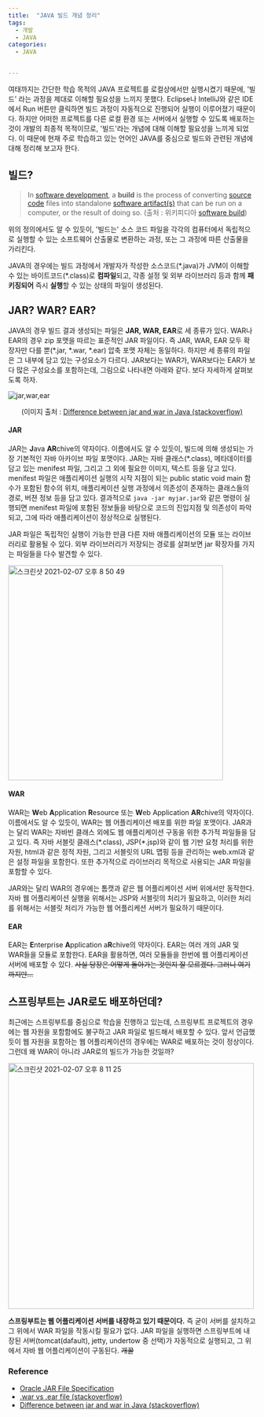 ```yaml
---
title:  "JAVA 빌드 개념 정리"
tags:
  - 개발
  - JAVA
categories:
  - JAVA


---
```


여태까지는 간단한 학습 목적의 JAVA 프로젝트를 로컬상에서만 실행시켰기 때문에, '빌드' 라는 과정을 제대로 이해할 필요성을 느끼지 못했다. Eclipse나 IntelliJ와 같은 IDE에서 Run 버튼만 클릭하면 빌드 과정이 자동적으로 진행되어 실행이 이루어졌기 때문이다. 하지만 어떠한 프로젝트를 다른 로컬 환경 또는 서버에서 실행할 수 있도록 배포하는 것이 개발의 최종적 목적이므로, '빌드'라는 개념에 대해 이해할 필요성을 느끼게 되었다. 이 때문에 현재 주로 학습하고 있는 언어인 JAVA를 중심으로 빌드와 관련된 개념에 대해 정리해 보고자 한다.

## 빌드?

> In [software development](https://en.wikipedia.org/wiki/Software_development), a **build** is the process of converting [source code](https://en.wikipedia.org/wiki/Source_code) files into standalone [software artifact(s)](https://en.wikipedia.org/wiki/Artifact_(software_development)) that can be run on a computer, or the result of doing so. (출처 : 위키피디아 [software build](https://en.wikipedia.org/wiki/Software_build))

위의 정의에서도 알 수 있듯이, '빌드는' 소스 코드 파일을 각각의 컴퓨터에서 독립적으로 실행할 수 있는 소프트웨어 산출물로 변환하는 과정, 또는 그 과정에 따른 산출물을 가리킨다. 

JAVA의 경우에는 빌드 과정에서 개발자가 작성한 소스코드(\*.java)가 JVM이 이해할 수 있는 바이트코드(\*.class)로 **컴파일**되고, 각종 설정 및 외부 라이브러리 등과 함께 **패키징되어** 즉시 **실행**할 수 있는 상태의 파일이 생성된다.

## JAR? WAR? EAR?

JAVA의 경우 빌드 결과 생성되는 파일은 **JAR, WAR, EAR**로 세 종류가 있다. WAR나 EAR의 경우 zip 포맷을 따르는 표준적인 JAR 파일이다. 즉 JAR, WAR, EAR 모두 확장자만 다를 뿐(\*.jar, \*.war, \*.ear) 압축 포맷 자체는 동일하다. 하지만 세 종류의 파일은 그 내부에 담고 있는 구성요소가 다르다. JAR보다는 WAR가, WAR보다는 EAR가 보다 많은 구성요소를 포함하는데, 그림으로 나타내면 아래와 같다. 보다 자세하게 살펴보도록 하자.

![jar,war,ear](https://i.stack.imgur.com/ZLdF7.png)

<center>(이미지 출처 : <a href="https://stackoverflow.com/questions/5871053/difference-between-jar-and-war-in-java">Difference between jar and war in Java (stackoverflow)</a></center>


#### JAR
JAR는 **J**ava **AR**chive의 약자이다. 이름에서도 알 수 있듯이, 빌드에 의해 생성되는 가장 기본적인 자바 아카이브 파일 포맷이다. JAR는 자바 클래스(*.class), 메타데이터를 담고 있는 menifest 파일, 그리고 그 외에 필요한 이미지, 텍스트 등을 담고 있다. menifest 파일은 애플리케이션 실행의 시작 지점이 되는 public static void main 함수가 포함된 함수의 위치, 애플리케이션 실행 과정에서 의존성이 존재하는 클래스들의 경로, 버젼 정보 등을 담고 있다. 결과적으로 ```java -jar myjar.jar```와 같은 명령이 실행되면 menifest 파일에 포함된 정보들을 바탕으로 코드의 진입지점 및 의존성이 파악되고, 그에 따라 애플리케이션이 정상적으로 실행된다.

JAR 파일은 독립적인 실행이 가능한 만큼 다른 자바 애플리케이션의 모듈 또는 라이브러리로 활용될 수 있다. 외부 라이브러리가 저장되는 경로를 살펴보면 jar 확장자를 가지는 파일들을 다수 발견할 수 있다.

<img width="437" alt="스크린샷 2021-02-07 오후 8 50 49" src="https://user-images.githubusercontent.com/67428295/107145722-d0876380-6986-11eb-966d-4b9a285a5f56.png">

#### WAR

WAR는 **W**eb **A**pplication **R**esource 또는 **W**eb Application **AR**chive의 약자이다. 이름에서도 알 수 있듯이, WAR는 웹 어플리케이션 배포를 위한 파일 포맷이다. JAR과는 달리 WAR는 자바빈 클래스 외에도 웹 애플리케이션 구동을 위한 추가적 파일들을 담고 있다. 즉 자바 서블릿 클래스(\*.class), JSP(\*.jsp)와 같이 웹 기반 요청 처리를 위한 자원, html과 같은 정적 자원, 그리고 서블릿의 URL 맵핑 등을 관리하는 web.xml과 같은 설정 파일을 포함한다. 또한 추가적으로 라이브러리 목적으로 사용되는 JAR 파일을 포함할 수 있다.

JAR와는 달리 WAR의 경우에는 톰캣과 같은 웹 어플리케이션 서버 위에서만 동작한다. 자바 웹 어플리케이션 실행을 위해서는 JSP와 서블릿의 처리가 필요하고, 이러한 처리를 위해서는 서블릿 처리가 가능한 웹 어플리케션 서버가 필요하기 때문이다.

#### EAR

EAR는 **E**nterprise **A**pplication a**R**chive의 약자이다. EAR는 여러 개의 JAR 및 WAR들을 모듈로 포함한다. EAR을 활용하면, 여러 모듈들을 한번에 웹 어플리케이션 서버에 배포할 수 있다. ~~사실 당장은 어떻게 돌아가는 것인지 잘 모르겠다. 그러니 여기까지만...~~

## 스프링부트는 JAR로도 배포하던데?

최근에는 스프링부트를 중심으로 학습을 진행하고 있는데, 스프링부트 프로젝트의 경우에는 웹 자원을 포함함에도 불구하고 JAR 파일로 빌드해서 배포할 수 있다. 앞서 언급했듯이 웹 자원을 포함하는 웹 어플리케이션의 경우에는 WAR로 배포하는 것이 정상이다. 그런데 왜 WAR이 아니라 JAR로의 빌드가 가능한 것일까?

<img width="500" alt="스크린샷 2021-02-07 오후 8 11 25" src="https://user-images.githubusercontent.com/67428295/107144836-26590d00-6981-11eb-91ca-3ff919969ad2.png">

**스프링부트는 웹 어플리케이션 서버를 내장하고 있기 때문이다.** 즉 굳이 서버를 설치하고 그 위에서 WAR 파일을 작동시킬 필요가 없다. JAR 파일을 실행하면 스프링부트에 내장된 서버(tomcat(dafault), jetty, undertow 중 선택)가 자동적으로 실행되고, 그 위에서 자바 웹 어플리케이션이 구동된다. ~~개꿀~~

### Reference

- [Oracle  JAR File Specification](https://docs.oracle.com/en/java/javase/15/docs/specs/jar/jar.html)
- [.war vs .ear file (stackoverflow)](https://stackoverflow.com/questions/1594667/war-vs-ear-file)
- [Difference between jar and war in Java (stackoverflow)](https://stackoverflow.com/questions/5871053/difference-between-jar-and-war-in-java)